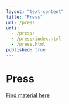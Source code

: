 ```yaml
---
layout: "text-content"
title: "Press"
url: /press
urls: 
  - /press/
  - /press/index.html
  - /press.html
published: true
---
```



# Press

[Find material here](https://www.dropbox.com/sh/s3262f0d3neuqoi/AAAQIgVtJKvDF3TP-YpRNKrua?dl=0)
